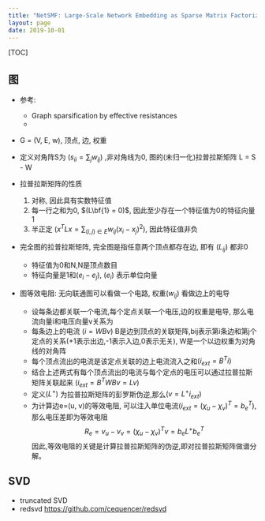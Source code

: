 ```yaml
---
title: "NetSMF: Large-Scale Network Embedding as Sparse Matrix Factorization"
layout: page
date: 2019-10-01
---
```

[TOC]



## 图
- 参考:
    - Graph sparsification by effective resistances
    - 
- G = (V, E, w), 顶点, 边, 权重
- 定义对角阵S为 $(s_{ii} = \sum_j w_{ij})$ ,非对角线为0, 图的(未归一化)拉普拉斯矩阵 L = S - W
- 拉普拉斯矩阵的性质
    1. 对称, 因此具有实数特征值
    2. 每一行之和为0, $(L\bf{1} = 0)$, 因此至少存在一个特征值为0的特征向量1
    3. 半正定 $(x^TLx = \sum_{(i,j) \in E} w_{ij}(x_i - x_j)^2)$, 因此特征值非负
- 完全图的拉普拉斯矩阵, 完全图是指任意两个顶点都存在边, 即有 $(L_{ij})$ 都非0
    - 特征值为0和N,N是顶点数目
    - 特征向量是1和$(e_i - e_j)$, $(e_i)$ 表示单位向量

- 图等效电阻: 无向联通图可以看做一个电路, 权重$(w_{ij})$ 看做边上的电导
    - 设每条边都关联一个电流,每个定点关联一个电压,边的权重是电导, 那么电流向量i和电压向量v关系为
    - 每条边上的电流 $(i = WBv)$ B是边到顶点的关联矩阵,bij表示第i条边和第j个定点的关系(+1表示出边,-1表示入边,0表示无关), W是一个以边权重为对角线的对角阵
    - 每个顶点流出的电流是该定点关联的边上电流流入之和$(i_{ext} = B^T i)$
    - 结合上述两式有每个顶点流出的电流与每个定点的电压可以通过拉普拉斯矩阵关联起来 $(i_{ext} = B^TWBv = Lv)$
    - 定义$(L^+)$ 为拉普拉斯矩阵的彭罗斯伪逆,那么$(v = L^+ i_{ext})$
    - 为计算边e=(u, v)的等效电阻, 可以注入单位电流$(i_{ext} = (\chi_u-\chi_v)^T = b_e^T)$,那么电压差即为等效电阻
    $$
    R_e = v_u - v_v = (\chi_u-\chi_v)^T v = b_e L^+ b_e^T
    $$
    因此,等效电阻的关键是计算拉普拉斯矩阵的伪逆,即对拉普拉斯矩阵做谱分解。
    
    
## SVD
- truncated SVD
- redsvd <https://github.com/cequencer/redsvd>



